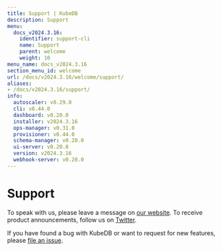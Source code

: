 ```yaml
---
title: Support | KubeDB
description: Support
menu:
  docs_v2024.3.16:
    identifier: support-cli
    name: Support
    parent: welcome
    weight: 10
menu_name: docs_v2024.3.16
section_menu_id: welcome
url: /docs/v2024.3.16/welcome/support/
aliases:
- /docs/v2024.3.16/support/
info:
  autoscaler: v0.29.0
  cli: v0.44.0
  dashboard: v0.20.0
  installer: v2024.3.16
  ops-manager: v0.31.0
  provisioner: v0.44.0
  schema-manager: v0.20.0
  ui-server: v0.20.0
  version: v2024.3.16
  webhook-server: v0.20.0
---
```


# Support

To speak with us, please leave a message on [our website](https://appscode.com/contact/). To receive product announcements, follow us on [Twitter](https://twitter.com/KubeDB).

If you have found a bug with KubeDB or want to request for new features, please [file an issue](https://github.com/kubedb/project/issues/new).
